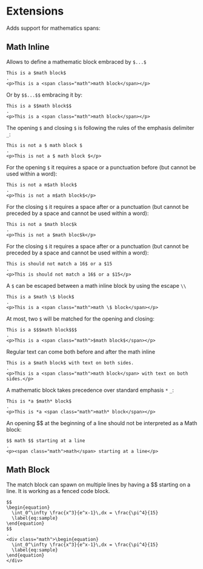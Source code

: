 # Extensions

Adds support for mathematics spans:

## Math Inline
 
Allows to define a mathematic block embraced by `$...$`

```````````````````````````````` example
This is a $math block$
.
<p>This is a <span class="math">math block</span></p>
````````````````````````````````

Or by `$$...$$` embracing it by:

```````````````````````````````` example
This is a $$math block$$
.
<p>This is a <span class="math">math block</span></p>
````````````````````````````````

The opening `$` and closing `$` is following the rules of the emphasis delimiter `_`:

```````````````````````````````` example
This is not a $ math block $
.
<p>This is not a $ math block $</p>
````````````````````````````````

For the opening `$` it requires a space or a punctuation before (but cannot be used within a word):

```````````````````````````````` example
This is not a m$ath block$
.
<p>This is not a m$ath block$</p>
````````````````````````````````

For the closing `$` it requires a space after or a punctuation (but cannot be preceded by a space and cannot be used within a word):

```````````````````````````````` example
This is not a $math bloc$k
.
<p>This is not a $math bloc$k</p>
````````````````````````````````

For the closing `$` it requires a space after or a punctuation (but cannot be preceded by a space and cannot be used within a word):

```````````````````````````````` example
This is should not match a 16$ or a $15
.
<p>This is should not match a 16$ or a $15</p>
````````````````````````````````

A `$` can be escaped between a math inline block by using the escape `\\` 

```````````````````````````````` example
This is a $math \$ block$
.
<p>This is a <span class="math">math \$ block</span></p>
````````````````````````````````

At most, two `$` will be matched for the opening and closing:

```````````````````````````````` example
This is a $$$math block$$$
.
<p>This is a <span class="math">$math block$</span></p>
````````````````````````````````

Regular text can come both before and after the math inline

```````````````````````````````` example
This is a $math block$ with text on both sides.
.
<p>This is a <span class="math">math block</span> with text on both sides.</p>
````````````````````````````````
A mathematic block takes precedence over standard emphasis `*` `_`:

```````````````````````````````` example
This is *a $math* block$
.
<p>This is *a <span class="math">math* block</span></p>
````````````````````````````````
An opening $$ at the beginning of a line should not be interpreted as a Math block:

```````````````````````````````` example
$$ math $$ starting at a line
.
<p><span class="math">math</span> starting at a line</p>
````````````````````````````````

## Math Block

The match block can spawn on multiple lines by having a $$ starting on a line.
It is working as a fenced code block.

```````````````````````````````` example
$$
\begin{equation}
  \int_0^\infty \frac{x^3}{e^x-1}\,dx = \frac{\pi^4}{15}
  \label{eq:sample}
\end{equation}
$$
.
<div class="math">\begin{equation}
  \int_0^\infty \frac{x^3}{e^x-1}\,dx = \frac{\pi^4}{15}
  \label{eq:sample}
\end{equation}
</div>
````````````````````````````````
